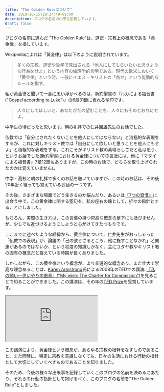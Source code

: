 ```yaml
---
title: "The Golden Ruleについて"
date: 2018-10-15T19:27:49+09:00
description: ブログの名前の由来を説明しています。
draft: false
---
```


ブログの名前に選んだ "The Golden Rule"は、道徳・宗教上の概念である「黄金律」を指しています。

Wikipediaによれば「黄金律」は以下のように説明されています。 

<blockquote cite="https://ja.wikipedia.org/wiki/黄金律">多くの宗教、道徳や哲学で見出される「他人にしてもらいたいと思うような行為をせよ」という内容の倫理学的言明である。現代の欧米において「黄金律」という時、一般にイエス・キリストの「為せ」という能動的なルールを指す。 </blockquote>

私が黄金律と聞いて一番に思い浮かべるのは、新約聖書の『ルカによる福音書("Gospel according to Luke")』の6章31節に表れる聖句です。

<blockquote cite="https://ja.wikisource.org/wiki/%E3%83%AB%E3%82%AB%E3%81%AB%E3%82%88%E3%82%8B%E7%A6%8F%E9%9F%B3%E6%9B%B8%28%E5%8F%A3%E8%AA%9E%E8%A8%B3%29#6:31">人々にしてほしいと、あなたがたの望むことを、人々にもそのとおりにせよ。 </blockquote>

中学生の頃だったと思います。朝の礼拝での[仁井國雄先生](http://www.echuya.com/dghs_alu/8ground/fuho.html)のお話でした。 

仏教では「自分にされたくないことを他人にしてはならない」と消極的な表現をするが、これに対しキリスト教では「自分にして欲しいと思うことを他人にもせよ」と積極的な表現をする。これこそがキリスト教の素晴らしさだと私は思う、というお話でした(新約聖書における黄金律についての言及には、他に『マタイによる福音書』7章12節もありますが、この時のお話で、どちらを取り上げられたのかは覚えていません)。

中学・高校と朝の礼拝で多くのお話を聴いていますが、この時のお話は、その後20年近く経っても覚えているお話の一つです。

その後、さまざまな場面でどう生きるのか悩んだり、あるいは[『7つの習慣』](https://www.stephencovey.com/7habits/7habits.php)に出会う中で、この黄金律に関する聖句を、私の座右の銘として、折々の指針とすることにしました。

もちろん、実際の生き方は、この言葉の持つ崇高な概念の足下にも及びませんが、少しでも近づけるようにしようと心がけてきたつもりです。

ここまでに述べたような経緯から、黄金律について、仁井先生がおっしゃった「仏教での表現」が、論語の「己の欲せざるところ、他に施すことなかれ」と関連があるのではないか、という程度の知識しかなく、主にユダヤ教やキリスト教の固有の概念だと捉えている時期が長くありました。

しかしながら、この黄金律という概念が、より普遍的な概念あり、また壮大で崇高な理念あることは、[Karen Armstrong](https://en.wikipedia.org/wiki/Karen_Armstrong)氏による2008年のTEDでの講演: [『私の願い―思いやりの憲章』("My wish: The Charter for Compassion")](https://www.ted.com/talks/karen_armstrong_makes_her_ted_prize_wish_the_charter_for_compassion?language=ja)を見ることで知ることができました。この講演は、その年の[TED Prize](https://www.ted.com/about/programs-initiatives/ted-prize)を受賞しています。

<div class="video_container"><iframe src="https://embed-ssl.ted.com/talks/lang/ja/karen_armstrong_makes_her_ted_prize_wish_the_charter_for_compassion.html"></iframe></div>

この講演により、黄金律という概念が、あらゆる宗教の根幹をなすものであること、また同時に、特定に宗教を意識しなくても、日々の生活における行動の指針として大切にしていくべきものであることを知りました。

そのため、今後の様々な出来事を記録していくこのブログの名前を決めるにあたり、それらの行動の指針として掲げるべく、このブログの名前を"The Golden Rule"としました。</p>
